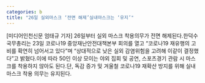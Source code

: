 ```yaml
---
categories: b
title: "26일 실외마스크 ‘전면 해제’실내마스크는 ‘유지’"
---
```

[미디어인천신문 엄태규 기자] 26일부터 실외 마스크 착용의무가 전면 해제된다.한덕수 국무총리는 23일 코로나19 중앙재난안전대책본부 회의를 열고 “코로나19 재유행의 고비를 확연히 넘어서고 있다”며 “상대적으로 낮은 실외 감염위험을 고려해 이같이 결정했다”고 밝혔다.이에 따라 50인 이상 모이는 야외 집회 및 공연, 스포츠경기 관람 시 마스크를 착용하지 않아도 된다.단, 독감 증가 및 겨울철 코로나19 재확산 방지를 위해 실내 마스크 착용 의무는 유지된다.